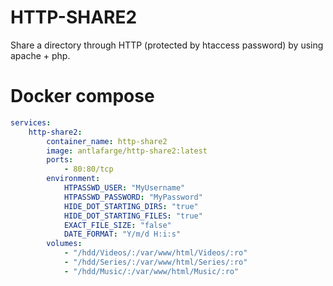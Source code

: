 # HTTP-SHARE2

Share a directory through HTTP (protected by htaccess password) by using apache + php.

# Docker compose

```yml
services:
    http-share2:
        container_name: http-share2
        image: antlafarge/http-share2:latest
        ports:
            - 80:80/tcp
        environment:
            HTPASSWD_USER: "MyUsername"
            HTPASSWD_PASSWORD: "MyPassword"
            HIDE_DOT_STARTING_DIRS: "true"
            HIDE_DOT_STARTING_FILES: "true"
            EXACT_FILE_SIZE: "false"
            DATE_FORMAT: "Y/m/d H:i:s"
        volumes:
            - "/hdd/Videos/:/var/www/html/Videos/:ro"
            - "/hdd/Series/:/var/www/html/Series/:ro"
            - "/hdd/Music/:/var/www/html/Music/:ro"
```
